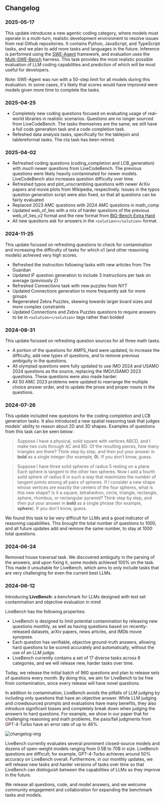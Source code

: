 ## Changelog

### 2025-05-17
This update introduces a new agentic coding category, where models must operate in a multi-turn, realistic development environment to resolve issues from real Github repositories. It contains Python, JavaScript, and TypeScript tasks, and we plan to add more tasks and languages in the future. Inference is performed using the [SWE-Agent](https://swe-agent.com) framework, and evaluation uses the [Multi-SWE-Bench](https://multi-swe-bench.github.io/#/) harness. This task provides the most realistic possible evaluation of LLM coding capabilities and prediction of which will be most useful for developers.

Note: SWE-Agent was run with a 50-step limit for all models during this evaluation. In some cases, it's likely that scores would have improved were models given more time to complete the tasks.

### 2025-04-25
 - Completely new coding questions focused on evaluating usage of real-world libraries in realistic scenarios. Questions are no longer sourced from LiveCodeBench. The tasks themselves are the same; we still have a full code generation task and a code completion task.
 - Refeshed data analysis tasks, specifically for the tablejoin and tablereformat tasks. The cta task has been retired.

### 2025-04-02
 - Refreshed coding questions (coding_completion and LCB_generation) with *much* newer questions from LiveCodeBench. The previous questions were likely heavily contaminated for newer models. LiveCodeBench also increases question difficulty over time.
 - Refreshed typos and plot_unscrambling questions with newer ArXiv papers and movie plots from Wikipedia, respectively. Issues in the typos question generation script were also fixed, so that all questions can be fairly evaluated
 - Replaced 2023 AMC questions with 2024 AMC questions in math_comp
 - Updated web_of_lies with a mix of harder questions of the previous web_of_lies_v2 format and the new format from [BIG-Bench Extra Hard](https://github.com/google-deepmind/bbeh)
 - All new questions ask for answers in the `<solution></solution>` format.

### 2024-11-25
This update focused on refreshing questions to check for contamination and increasing the difficulty of tasks for which o1 (and other reasoning models) achieved very high scores.
 - Refreshed the instruction following tasks with new articles from The Guardian
 - Updated IF question generation to include 3 instructions per task on average (previously 2)
 - Refreshed Connections task with new puzzles from NYT
 - Updated Connections generation to more frequently ask for more groups
 - Regenerated Zebra Puzzles, skewing towards larger board sizes and more complex constraints
 - Updated Connections and Zebra Puzzles questions to require answers to be in `<solution></solution>` tags rather than bolded

### 2024-08-31

This update focused on refreshing question sources for all three math tasks. 
 - A portion of the questions for AMPS_Hard were updated, to increase the difficulty, add new types of questions, and to remove previous ambiguity in the questions.
 - All olympiad questions were fully updated to use IMO 2024 and USAMO 2024 questions as the source, replacing the IMO/USAMO 2023 questions. These questions were also made harder.
 - All 50 AMC 2023 problems were updated to rearrange the multiple choice answer order, and to update the prose and proper nouns in the questions.

### 2024-07-26

This update included new questions for the coding completion and LCB generation tasks. It also introduced a new spatial reasoning task that judges models' ability to reason about 2D and 3D shapes. Examples of questions from this task can be seen below:

 > Suppose I have a physical, solid square with vertices ABCD, and I make two cuts through AC and BD. Of the resulting pieces, how many triangles are there?  Think step by step, and then put your answer in **bold** as a single integer (for example, **0**). If you don't know, guess.

 > Suppose I have three solid spheres of radius 5 resting on a plane. Each sphere is tangent to the other two spheres. Now I add a fourth solid sphere of radius 6 in such a way that maximizes the number of tangent points among all pairs of spheres. If I consider a new shape whose vertices are exactly the centers of the four spheres, what is this new shape? Is it a square, tetrahedron, circle, triangle, rectangle, sphere, rhombus, or rectangular pyramid? Think step by step, and then put your answer in **bold** as a single phrase (for example, **sphere**). If you don't know, guess.

We found this task to be very difficult for LLMs and a good indicator of reasoning capabilities.
This brought the total number of questions to 1000, and all future updates add and remove the same number, to stay at 1000 total questions.

### 2024-06-24

Removed house traversal task. We discovered ambiguity in the parsing of the answers, and upon fixing it, some models achieved 100% on the task. This made it unsuitable for LiveBench, which aims to only include tasks that are very challenging for even the current best LLMs.

### 2024-06-12

Introducing **LiveBench**: a benchmark for LLMs designed with test set contamination and objective evaluation in mind

LiveBench has the following properties:

 - LiveBench is designed to limit potential contamination by releasing new questions monthly, as well as having questions based on recently-released datasets, arXiv papers, news articles, and IMDb movie synopses.
 - Each question has verifiable, objective ground-truth answers, allowing hard questions to be scored accurately and automatically, without the use of an LLM judge.
 - LiveBench currently contains a set of 17 diverse tasks across 6 categories, and we will release new, harder tasks over time.

Today, we release the initial batch of 960 questions and plan to release sets of questions every month. By doing this, we aim for LiveBench to be free from contamination, since every release will have novel questions.


In addition to contamination, LiveBench avoids the pitfalls of LLM judging by including only questions that have an objective answer. While LLM judging and crowdsourced prompts and evaluations have many benefits, they also introduce significant biases and completely break down when judging the answers to hard questions. For example, we show in our paper that for challenging reasoning and math problems, the pass/fail judgments from GPT-4-Turbo have an error rate of up to 46%.

![changelog-img](assets/livebench-2024-09-30.png)

LiveBench currently evaluates several prominent closed-source models and dozens of open-weight models ranging from 0.5B to 70B in size. LiveBench questions are difficult; for example, GPT-4-Turbo achieves around 50% accuracy on LiveBench overall. Furthermore, in our monthly updates, we will release new tasks and harder versions of tasks over time so that LiveBench can distinguish between the capabilities of LLMs as they improve in the future.

We release all questions, code, and model answers, and we welcome community engagement and collaboration for expanding the benchmark tasks and models.
